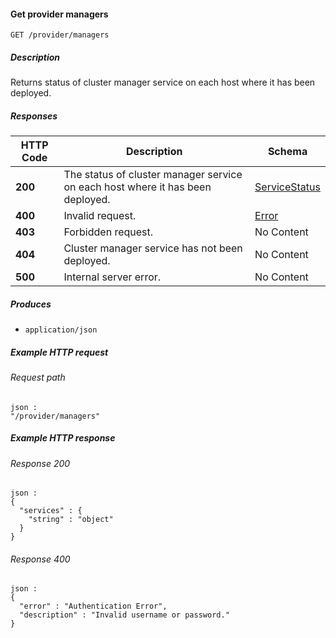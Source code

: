 
<a name="get_provider_managers"></a>
#### Get provider managers
```
GET /provider/managers
```


##### Description
Returns status of cluster manager service on each host where it has been deployed.


##### Responses

|HTTP Code|Description|Schema|
|---|---|---|
|**200**|The status of cluster manager service on each host where it has been deployed.|[ServiceStatus](../definitions/ServiceStatus.md#servicestatus)|
|**400**|Invalid request.|[Error](../definitions/Error.md#error)|
|**403**|Forbidden request.|No Content|
|**404**|Cluster manager service has not been deployed.|No Content|
|**500**|Internal server error.|No Content|


##### Produces

* `application/json`


##### Example HTTP request

###### Request path
```
json :
"/provider/managers"
```


##### Example HTTP response

###### Response 200
```
json :
{
  "services" : {
    "string" : "object"
  }
}
```


###### Response 400
```
json :
{
  "error" : "Authentication Error",
  "description" : "Invalid username or password."
}
```



